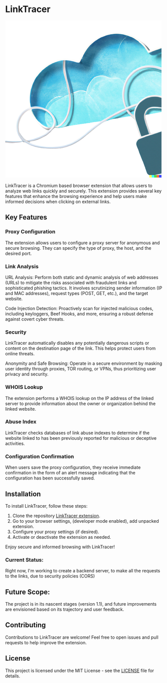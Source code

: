 # LinkTracer
![Texto Alternativo](logo2.png)

LinkTracer is a Chromium based browser extension that allows users to analyze web links quickly and securely. This extension provides several key features that enhance the browsing experience and help users make informed decisions when clicking on external links.

## Key Features

### Proxy Configuration
The extension allows users to configure a proxy server for anonymous and secure browsing. They can specify the type of proxy, the host, and the desired port.

### Link Analysis
URL Analysis: Perform both static and dynamic analysis of web addresses (URLs) to mitigate the risks associated with fraudulent links and sophisticated phishing tactics. It involves scrutinizing sender information (IP and MAC addresses), request types (POST, GET, etc.), and the target website.

Code Injection Detection: Proactively scan for injected malicious codes, including keyloggers, Beef Hooks, and more, ensuring a robust defense against covert cyber threats.

### Security
LinkTracer automatically disables any potentially dangerous scripts or content on the destination page of the link. This helps protect users from online threats.

Anonymity and Safe Browsing: Operate in a secure environment by masking user identity through proxies, TOR routing, or VPNs, thus prioritizing user privacy and security.

### WHOIS Lookup
The extension performs a WHOIS lookup on the IP address of the linked server to provide information about the owner or organization behind the linked website.

### Abuse Index
LinkTracer checks databases of link abuse indexes to determine if the website linked to has been previously reported for malicious or deceptive activities.

### Configuration Confirmation
When users save the proxy configuration, they receive immediate confirmation in the form of an alert message indicating that the configuration has been successfully saved.

## Installation

To install LinkTracer, follow these steps:

1. Clone the repository [LinkTracer extension](#).
2. Go to your browser settings, (developer mode enabled), add unpacked extension.
3. Configure your proxy settings (if desired).
4. Activate or deactivate the extension as needed.

Enjoy secure and informed browsing with LinkTracer!

### Current Status:
Right now, I'm working to create a backend server, to make all the requests to the links, due to security policies (CORS)

## Future Scope:
The project is in its nascent stages (version 1.1), and future improvements are envisioned based on its trajectory and user feedback.

## Contributing

Contributions to LinkTracer are welcome! Feel free to open issues and pull requests to help improve the extension.

## License

This project is licensed under the MIT License - see the [LICENSE](LICENSE) file for details.
